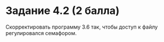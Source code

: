 # Задание 4.2 (2 балла) 
Скорректировать программу 3.6 так, чтобы доступ к файлу регулировался семафором.